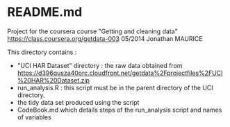 README.md
==========================================================

Project for the coursera course "Getting and cleaning data" https://class.coursera.org/getdata-003
05/2014
Jonathan MAURICE

This directory contains :
* "UCI HAR Dataset" directory : the raw data obtained from https://d396qusza40orc.cloudfront.net/getdata%2Fprojectfiles%2FUCI%20HAR%20Dataset.zip
* run_analysis.R : this script must be in the parent directory of the UCI directory.
* the tidy data set produced using the script
* CodeBook.md which details steps of the run_analysis script and names of variables


